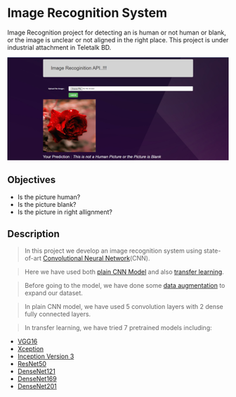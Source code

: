# Image Recognition System
Image Recognition project for detecting an is human or not human or blank, or the image is unclear or not aligned in the right place. This project is under industrial attachment in Teletalk BD.

![Demo API](https://github.com/nafiul-araf/Industrial-Attachment-Internship/blob/main/ourput.PNG)

## Objectives
- Is the picture human?
- Is the picture blank?
- Is the picture in right allignment?

## Description 
> In this project we develop an image recognition system using state-of-art [Convolutional Neural Network](https://en.wikipedia.org/wiki/Convolutional_neural_network)(CNN). 

> Here we have used both [plain CNN Model](https://towardsdatascience.com/understanding-cnn-convolutional-neural-network69fd626ee7d4#:~:text=CNN%20is%20a%20type%20of,features%20automatically%20for%20better%20classification.) and also [transfer learning](https://machinelearningmastery.com/transfer-learning-for-deep-learning/). 

> Before going to the model, we have done some [data augmentation](https://www.analyticsvidhya.com/blog/2021/03/image-augmentation-techniques-for-training-deep-learning-models/) to expand our dataset.

> In plain CNN model, we have used 5 convolution layers with 2 dense fully connected layers. 

> In transfer learning, we have tried 7 pretrained models including: 
- [VGG16](https://www.geeksforgeeks.org/vgg-16-cnn-model/)
- [Xception](https://keras.io/api/applications/xception/)
- [Inception Version 3](https://paperswithcode.com/method/inception-v3)
- [ResNet50](https://towardsdatascience.com/understanding-and-coding-a-resnet-in-keras-446d7ff84d33)
- [DenseNet121](https://towardsdatascience.com/creating-densenet-121-with-tensorflow-edbc08a956d8)
- [DenseNet169](https://docs.openvino.ai/latest/omz_models_model_densenet_169.html)
- [DenseNet201](https://keras.io/api/applications/densenet/)
